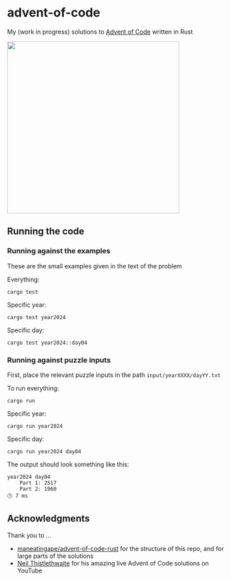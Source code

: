 # advent-of-code

My (work in progress) solutions to [Advent of Code](https://adventofcode.com/) written in Rust

<img src="https://github.com/user-attachments/assets/c5209052-c2b5-40aa-a60b-1b427ef35178" width=400>

## Running the code

### Running against the examples

These are the small examples given in the text of the problem

Everything:

```
cargo test
```

Specific year:

```
cargo test year2024
```

Specific day:

```
cargo test year2024::day04
```

### Running against puzzle inputs

First, place the relevant puzzle inputs in the path `input/yearXXXX/dayYY.txt`

To run everything:

```
cargo run
```

Specific year:

```
cargo run year2024
```

Specific day:

```
cargo run year2024 day04
```

The output should look something like this:

```
year2024 day04
    Part 1: 2517
    Part 2: 1960
🕓 7 ms
```

## Acknowledgments

Thank you to ...

- [maneatingape/advent-of-code-rust](https://github.com/maneatingape/advent-of-code-rust) for the structure of this repo, and for large parts of the solutions
- [Neil Thistlethwaite](https://www.youtube.com/@nthistlethwaite) for his amazing live Advent of Code solutions on YouTube
